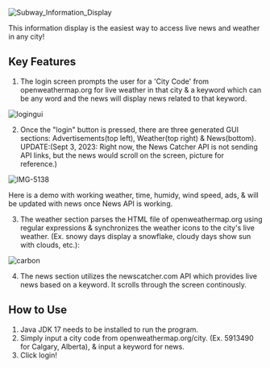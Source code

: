 
![Subway_Information_Display](https://github.com/tahmeedm/Subway-Information-Display/assets/113798776/39f3656c-84f8-4846-8a75-5338889ff7e2)

This information display is the easiest way to access live news and weather in any city!

## Key Features
1. The login screen prompts the user for a 'City Code' from openweathermap.org for live weather in that city & a keyword which can be any word and the news will display news related to that keyword.
   
![logingui](https://github.com/tahmeedm/Subway-Information-Display/assets/113798776/7a1a4051-0992-4d9d-be1b-bfbe8fa6bf1e)

2. Once the "login" button is pressed, there are three generated GUI sections: Advertisements(top left), Weather(top right) &  News(bottom). UPDATE:(Sept 3, 2023: Right now, the News Catcher API is not sending API links, but the news would scroll on the screen, picture for reference.)
   
![IMG-5138](https://github.com/tahmeedm/Subway-Information-Display/assets/113798776/9b7ef87b-2bed-4c4c-a93e-c49d326a125b)

Here is a demo with working weather, time, humidy, wind speed, ads, & will be updated with news once News API is working.








3. The weather section parses the HTML file of openweathermap.org using regular expressions & synchronizes the weather icons to the city's live weather. (Ex. snowy days display a snowflake, cloudy days show sun with clouds, etc.):

![carbon](https://github.com/tahmeedm/Subway-Information-Display/assets/113798776/e6347897-04e4-45d0-8529-fa43fd2b0f64)

4. The news section utilizes the newscatcher.com API which provides live news based on a keyword. It scrolls through the screen continously.


## How to Use
1. Java JDK 17 needs to be installed to run the program.
2. Simply input a city code from openweathermap.org/city. (Ex. 5913490 for Calgary, Alberta), & input a keyword for news.
3. Click login!
